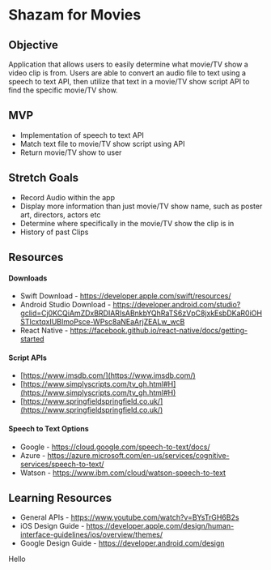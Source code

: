 # Shazam for Movies 

## Objective
Application that allows users to easily determine what movie/TV show a video clip is from. Users are able to convert an audio file to text using a speech to text API, then utilize that text in a movie/TV show script API to find the specific movie/TV show. 

## MVP
- Implementation of speech to text API
- Match text file to movie/TV show script using API
- Return movie/TV show to user
 ## Stretch Goals
 - Record Audio within the app
 - Display more information than just movie/TV show name, such as poster art, directors, actors etc
 - Determine where specifically in the movie/TV show the clip is in
 - History of past Clips

## Resources
#### Downloads
- Swift Download - https://developer.apple.com/swift/resources/
- Android Studio Download - https://developer.android.com/studio?gclid=Cj0KCQiAmZDxBRDIARIsABnkbYQhRaTS6zVpC8jxkEsbDKaR0iOHSTlcxtqxIUBImoPsce-WPsc8aNEaArjZEALw_wcB
- React Native - https://facebook.github.io/react-native/docs/getting-started

#### Script APIs
- [https://www.imsdb.com/](https://www.imsdb.com/)
- [https://www.simplyscripts.com/tv_gh.html#H](https://www.simplyscripts.com/tv_gh.html#H)
- [https://www.springfieldspringfield.co.uk/](https://www.springfieldspringfield.co.uk/)
#### Speech to Text Options
- Google - https://cloud.google.com/speech-to-text/docs/
- Azure - https://azure.microsoft.com/en-us/services/cognitive-services/speech-to-text/
- Watson - https://www.ibm.com/cloud/watson-speech-to-text

## Learning Resources
- General APIs - https://www.youtube.com/watch?v=BYsTrGH6B2s
- iOS Design Guide - https://developer.apple.com/design/human-interface-guidelines/ios/overview/themes/
- Google Design Guide - https://developer.android.com/design 

Hello

